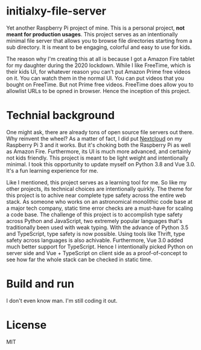 # initialxy-file-server
Yet another Raspberry Pi project of mine. This is a personal project, **not meant for production usages**. This project serves as an intentionally minimal file server that allows you to browse file directories starting from a sub directory. It is meant to be engaging, colorful and easy to use for kids.

The reason why I'm creating this at all is because I got a Amazon Fire tablet for my daughter during the 2020 lockdown. While I like FreeTime, which is their kids UI, for whatever reason you can't put Amazon Prime free videos on it. You can watch them in the normal UI. You can put videos that you bought on FreeTime. But not Prime free videos. FreeTime does allow you to allowlist URLs to be opned in browser. Hence the inception of this project.

# Technial background
One might ask, there are already tons of open source file servers out there. Why reinvent the wheel? As a matter of fact, I did put [Nextcloud](https://github.com/nextcloud) on my Raspberry Pi 3 and it works. But it's choking both the Raspberry Pi as well as Amazon Fire. Furthermore, its UI is much more advanced, and certainly not kids friendly. This project is meant to be light weight and intentionally minimal. I took this opportunity to update myself on Python 3.8 and Vue 3.0. It's a fun learning experience for me.

Like I mentioned, this project serves as a learning tool for me. So like my other projects, its technical choices are intentionally quirkly. The theme for this project is to achive near complete type safety across the entire web stack. As someone who works on an astronomical monolithic code base at a major tech company, static time error checks are a must-have for scaling a code base. The challenge of this project is to accomplish type safety across Python and JavaScript, two extremely popular languages that's traditionally been used with weak typing. With the advance of Python 3.5 and TypeScript, type safety is now possible. Using tools like Thrift, type safety across languages is also achivable. Furthermore, Vue 3.0 added much better support for TypeScript. Hence I intentionally picked Python on server side and Vue + TypeScript on client side as a proof-of-concept to see how far the whole stack can be checked in static time.

# Build and run
I don't even know man. I'm still coding it out.

# License
MIT